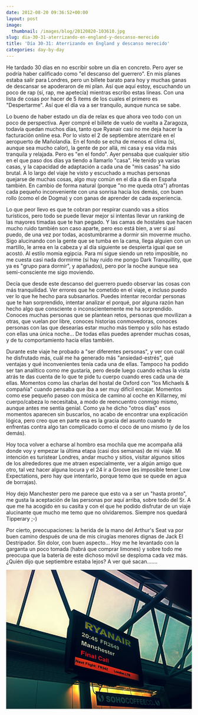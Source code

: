 ```yaml
---
date: 2012-08-20 09:36:52+00:00
layout: post
image:
  thumbnail: /images/blog/20120820-103610.jpg
slug: dia-30-31-aterrizando-en-england-y-descanso-merecido
title: 'Día 30-31: Aterrizando en England y descanso merecido'
categories: day-by-day
---
```


He tardado 30 días en no escribir sobre un día en concreto. Pero ayer se podría haber calificado como "el descanso del guerrero". En mis planes estaba salir para Londres, pero un billete barato para hoy y muchas ganas de descansar se apoderaron de mi plan. Así que aquí estoy, escuchando un poco de rap (sí, rap, me apetecía) mientras escribo estas líneas. Con una lista de cosas por hacer de 5 ítems de los cuales el primero es "Despertarme". Así que el día va a ser tranquilo, aunque nunca se sabe.

Lo bueno de haber estado un día de relax es que ahora veo todo con un poco de perspectiva. Ayer compré el billete de vuelo de vuelta a Zaragoza, todavía quedan muchos días, tanto que Ryanair casi no me deja hacer la facturación online esa. Por lo visto el 2 de septiembre aterrizaré en el aeropuerto de Mañolandia. En el fondo se echa de menos el clima (sí, aunque sea mucho calor), la gente de por allá, mi casa y esa vida más tranquila y relajada. Pero es "en el fondo". Ayer pensaba que cualquier sitio en el que paso dos días ya tiendo a llamarlo "casa". He tenido ya varias casas, y la capacidad de adaptación a cada una de "mis casas" ha sido brutal. A lo largo del viaje he visto y escuchado a muchas personas quejarse de muchas cosas, algo muy común en el día a día en España también. En cambio de forma natural (porque "no me queda otra") afrontas cada pequeño inconveniente con una sonrisa hacia los demás, con buen rollo (como el de Dogma) y con ganas de aprender de cada experiencia.

Lo que peor llevo es que te cobran por respirar cuando vas a sitios turísticos, pero todo se puede llevar mejor si intentas llevar un ranking de las mayores timadas que te han pegado. Y las camas de hostales que hacen mucho ruido también son caso aparte, pero eso está bien, a ver si así puedo, de una vez por todas, acostumbrarme a dormir sin moverme mucho. Sigo alucinando con la gente que se tumba en la cama, llega alguien con un martillo, le arrea en la cabeza y al día siguiente se despierta igual que se acostó. Al estilo momia egipcia. Para mí sigue siendo un reto imposible, no me cuesta casi nada dormirme (si hay ruido me pongo Dark Tranquillity, que ya es "grupo para dormir", y apañados), pero por la noche aunque sea semi-consciente me sigo moviendo.

Decía que desde este descanso del guerrero puedo observar las cosas con más tranquilidad. Ver errores que he cometido en el viaje, e incluso puedo ver lo que he hecho para subsanarlos. Puedes intentar recordar personas que te han sorprendido, intentar analizar el porqué, por alguna razón han hecho algo que consciente o inconscientemente me ha sorprendido. Conoces muchas personas que se plantean retos, personas que movilizan a otras, que vuelan por libre, conoces historias conmovedoras, conoces personas con las que desearías estar mucho más tiempo y sólo has estado con ellas una única noche... De todas ellas puedes aprender muchas cosas, y de tu comportamiento hacia ellas también.

Durante este viaje he probado a "ser diferentes personas", y ver con cuál he disfrutado más, cuál me ha generado más "ansiedad-estrés", qué ventajas y qué inconvenientes tenía cada una de ellas. Tampoco ha podido ser tan analítico como me gustaría, pero desde luego cuando echas la vista atrás te das cuenta de lo que te pide tu cuerpo cuando eres cada una de ellas. Momentos como las charlas del hostal de Oxford con "los Michaels & compañía" cuando pensaba que iba a ser muy difícil encajar. Momentos como ese pequeño paseo con música de camino al coche en Killarney, mi cuerpo/cabeza lo necesitaba, a modo de reencuentro conmigo mismo, aunque antes me sentía genial. Como ya he dicho "otros días" esos momentos aparecen sin buscarlos, no acabo de encontrar una explicación lógica, pero creo que en parte esa es la gracia del asunto cuando te enfrentas contra algo tan complicado como el coco de uno mismo (y de los demás).

Hoy toca volver a echarse al hombro esa mochila que me acompaña allá donde voy y empezar la última etapa (casi dos semanas) de mi viaje. Mi intención es turistear Londres, andar mucho y sitios, visitar algunos sitios de los alrededores que me atraen especialmente, ver a algún amigo que otro, tal vez hacer alguna locura y el 24 ir a Groove (es imposible tener Low Expectations, pero hay que intentarlo, porque temo que se quede en agua de borrajas).

Hoy dejo Manchester pero me parece que esto va a ser un "hasta pronto", me gusta la aceptación de las personas por aquí arriba, sobre todo del Sr. A que me ha acogido en su casita y con el que he podido disfrutar de un viaje alucinante que mucho me temo que no olvidaremos. Siempre nos quedará Tipperary ;-)

Por cierto, preocupaciones: la herida de la mano del Arthur's Seat va por buen camino después de una de mis cirugías menores dignas de Jack El Destripador. Sin dolor, con buen aspecto... Hoy me he levantado con la garganta un poco tomada (habrá que comprar limones) y sobre todo me preocupa que la batería de este dichoso móvil se desploma cada vez más. ¿Quién dijo que septiembre estaba lejos? A ver qué sacan.......

[![20120820-103610.jpg](/images/blog/20120820-103610.jpg)](/images/blog/20120820-103610.jpg)

